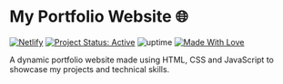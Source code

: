 # My Portfolio Website 🌐

[![Netlify](https://img.shields.io/badge/Netlify-00C7B7?logo=netlify&logoColor=fff&style=flat)](https://kunal-portfolio-js.netlify.app/)
[![Project Status: Active](https://www.repostatus.org/badges/latest/active.svg)](https://www.repostatus.org/#active)
![uptime](https://img.shields.io/badge/uptime-100%25-brightgreen)
[![Made With Love](https://img.shields.io/badge/Made%20With-Love-orange.svg)](https://github.com/kunal9960)

A dynamic portfolio website made using HTML, CSS and JavaScript to showcase my projects and technical skills. 
